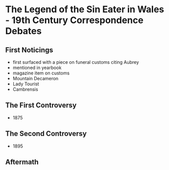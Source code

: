 # The Legend of the Sin Eater in Wales - 19th Century Correspondence Debates


## First Noticings

- first surfaced with a piece on funeral customs citing Aubrey
- mentioned in yearbook
- magazine item on customs
- Mountain Decameron
- Lady Tourist
- Cambrensis
## The First Controversy

- 1875
## The Second Controversy

- 1895
## Aftermath


